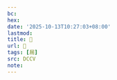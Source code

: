 ```yaml
---
bc:
hex:
date: '2025-10-13T10:27:03+08:00'
lastmod:
title: 􄈷
url: 􄈷
tags: [屚]
src: DCCV
note:
---
```

